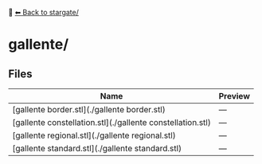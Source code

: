 📁 [⬅ Back to stargate/](../README.md)

# gallente/

## Files

| Name | Preview |
|------|---------|
| [gallente border.stl](./gallente border.stl) | — |
| [gallente constellation.stl](./gallente constellation.stl) | — |
| [gallente regional.stl](./gallente regional.stl) | — |
| [gallente standard.stl](./gallente standard.stl) | — |